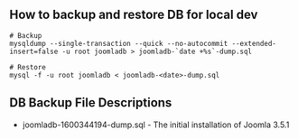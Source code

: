 ## How to backup and restore DB for local dev

```
# Backup
mysqldump --single-transaction --quick --no-autocommit --extended-insert=false -u root joomladb > joomladb-`date +%s`-dump.sql

# Restore
mysql -f -u root joomladb < joomladb-<date>-dump.sql
```

## DB Backup File Descriptions

* joomladb-1600344194-dump.sql - The initial installation of Joomla 3.5.1

